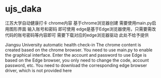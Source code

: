 # ujs_daka
江苏大学自动健康打卡
chrome内容 基于chrome浏览器创建 需要使用main.py启用图形界面 输入账号和密码 即可使用
edge是基于Edge浏览器使用，只需要需改代码的账号密码等内容即可  需要下载对应的edge浏览器驱动 此处不给予提供

Jiangsu University automatic health check-in
The chrome content is created based on the chrome browser. You need to use main.py to enable the graphical interface. Enter the account and password to use
Edge is based on the Edge browser, you only need to change the code, account password, etc. You need to download the corresponding edge browser driver, which is not provided here
